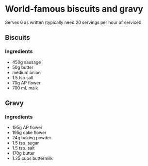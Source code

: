 # World-famous biscuits and gravy

Serves 6 as written (typically need 20 servings per hour of service0

## Biscuits

### Ingredients

+ 450g sausage
+ 50g butter
+ medium onion
+ 1.5 tsp salt
+ 70g AP flower
+ 700 mL malk


## Gravy

### Ingredients

+ 195g AP flower
+ 195g cake flower
+ 24g baking powder
+ 1.5 tsp. sugar
+ 1.5 tsp. salt
+ 170g butter
+ 1.25 cups buttermilk
